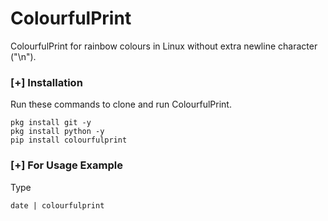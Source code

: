 # ColourfulPrint
ColourfulPrint for rainbow colours in Linux without extra newline character ("\n").

### [+] Installation 
Run these commands to clone and run ColourfulPrint.
```shell script
pkg install git -y 
pkg install python -y 
pip install colourfulprint
```

### [+] For Usage Example
Type 
```shell script
date | colourfulprint
```
